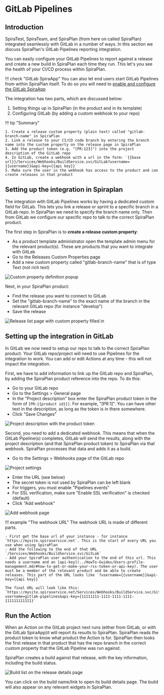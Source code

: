 # GitLab Pipelines

## Introduction
SpiraTest, SpiraTeam, and SpiraPlan (from here on called SpiraPlan) integrated seamlessly with GitLab in a number of ways. In this section we discuss SpiraPlan's GitLab Pipelines reporting integration.

You can easily configure your GitLab Pipelines to report against a release and create a new build in SpiraPlan each time they run. This let's you see the health of your CI/CD process within SpiraPlan. 

!!! check "GitLab SpiraApp"
    You can also let end users start GitLab Pipelines from within SpiraPlan itself. To do so you will need to [enable and configure the GitLab SpiraApp](../SpiraApps/GitLab.md)

The integration has two parts, which are discussed below:

1. Setting things up in SpiraPlan (in the product and in its template)
2. Configuring GitLab (by adding a custom webhook to your repo)

!!! tip "Summary"

    1. Create a release custom property (plain text) called "gitlab-branch-name" in SpiraPlan
    2. Link a release to your CI/CD code branch by entering the branch name into the custom property on the release page in SpiraPlan
    3. Add the product token (e.g. "[PR:123]") into the project description of the GitLab repo
    4. In GitLab, create a webhook with a url in the form: `{{base url}}/Services/Webhooks/BuildService.svc/GitLab?username={{username}}&api-key={{api key}}`
    5. Make sure the user in the webhook has access to the product and can create releases in that product


## Setting up the integration in Spiraplan

The integration with GitLab Pipelines works by having a dedicated custom field for GitLab. This lets you link a release or sprint to a specific branch in a GitLab repo. In SpiraPlan we need to specify the branch name only. Then from GitLab we configure our specific repo to talk to the correct SpiraPlan product.

The first step in SpiraPlan is to **create a release custom property**:

- As a product template administrator open the template admin menu for the relevant product(s). These are products that you want to integrate with GitLab
- Go to the Releases Custom Properties page
- Add a new custom property called "gitlab-branch-name" that is of type Text (not rich text)

![Custom property definition popup](img/gitlab-pipelines-custom-property-definition.png)

Next, in your SpiraPlan product:

- Find the release you want to connect to GitLab
- Set the "gitlab-branch-name" to the exact name of the branch in the relevant GitLab repo (for instance "develop")
- Save the release

![Release list page with custom property filled in](img/gitlab-pipelines-release-page.png)


## Setting up the integration in GitLab

In GitLab we now need to setup our repo to talk to the correct SpiraPlan product. Your GitLab repo/project will need to use Pipelines for the integration to work. You can add or edit Actions at any time - this will not impact the integration.

First, we have to add information to link up the GitLab repo and SpiraPlan, by adding the SpiraPlan product reference into the repo. To do this:

- Go to your GitLab repo
- Go to the Settings > General page
- In the "Project description" box enter the SpiraPlan product token in the form of `[PR:{{product id}}]`. For example, "[PR:1]". You can have other text in the description, as long as the token is in there somewhere.
- Click "Save Changes"

![Project description with the product token](img/gitlab-pipelines-repo-description.png)

Second, you need to add a dedicated webhook. This means that when the GitLab Pipeline(s) completes, GitLab will send the results, along with the project description (and that SpiraPlan product token) to SpiraPlan via that webhook. SpiraPlan processes that data and adds it as a build.

- Go to the Settings > Webhooks page of the GitLab repo

![Project settings](img/gitlab-pipelines-repo-settings.png)

- Enter the URL (see below)
- The secret token is not used by SpiraPlan can be left blank
- For triggers, you must enable "Pipelines events"
- For SSL verification, make sure "Enable SSL verification" is checked (default)
- Click "Add webhook"

![Add webhook page](img/gitlab-pipelines-repo-webhook.png)

!!! example "The webhook URL"
    The webhook URL is made of different parts.

    - First get the base url of your instance - for instance `https://mysite.spiraservice.net`. This is the start of every URL you use when using SpiraPlan
    - Add the following to the end of that URL `/Services/Webhooks/BuildService.svc/GitLab`
    - Add your SpiraPlan user authentication to the end of this url. This needs a username and an [api-key](../HowTo-Guides/Users-profile-management.md/#how-to-get-or-make-your-rss-token-or-api-key). The user must be a member of the relevant product and be able to create releases. This part of the URL looks like `?username={{username}}&api-key={{api key}}`

    The final URL will look like this: `https://mysite.spiraservice.net/Services/Webhooks/BuildService.svc/GitLab?username=gitlab-pipelines&api-key={11111111-1111-1111-1111-111111111111}`


## Run the Action

When an Action on the GitLab project next runs (either from GitLab, or with the GitLab SpiraApp)it will report its results to SpiraPlan. SpiraPlan reads the product token to know what product the Action is for. SpiraPlan then looks the first release in that product that has the repo branch in the correct custom property that the GitLab Pipeline was run against.

SpiraPlan creates a build against that release, with the key information, including the build status.

![Build list on the release details page](img/gitlab-pipelines-build-list.png)

You can click on the build name/link to open its build details page. The build will also appear on any relevant widgets in SpiraPlan.